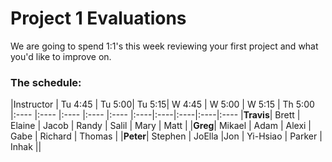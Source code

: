 # Project 1 Evaluations

We are going to spend 1:1's this week reviewing your first project and what you'd like to improve on. 

### The schedule:

|Instructor | Tu 4:45 | Tu 5:00| Tu 5:15| W 4:45 | W 5:00 | W 5:15 | Th 5:00
|:----    |:----  |:----  |:----  |:---- |:----|:----|:----|:----|:----
|__Travis__| Brett | Elaine | Jacob | Randy | Salil | Mary | Matt | 
|__Greg__| Mikael | Adam | Alexi | Gabe | Richard | Thomas |
|__Peter__| Stephen | JoElla |Jon | Yi-Hsiao | Parker | Inhak ||
